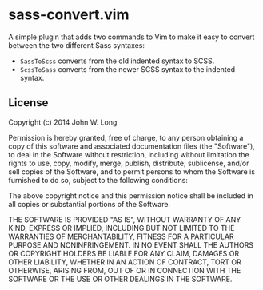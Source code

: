 # sass-convert.vim

A simple plugin that adds two commands to Vim to make it easy to convert between the two different Sass syntaxes:

* `SassToScss` converts from the old indented syntax to SCSS.
* `ScssToSass` converts from the newer SCSS syntax to the indented syntax.


## License

Copyright (c) 2014 John W. Long

Permission is hereby granted, free of charge, to any person obtaining a copy of this software and associated documentation files (the "Software"), to deal in the Software without restriction, including without limitation the rights to use, copy, modify, merge, publish, distribute, sublicense, and/or sell copies of the Software, and to permit persons to whom the Software is furnished to do so, subject to the following conditions:

The above copyright notice and this permission notice shall be included in all copies or substantial portions of the Software.

THE SOFTWARE IS PROVIDED "AS IS", WITHOUT WARRANTY OF ANY KIND, EXPRESS OR IMPLIED, INCLUDING BUT NOT LIMITED TO THE WARRANTIES OF MERCHANTABILITY, FITNESS FOR A PARTICULAR PURPOSE AND NONINFRINGEMENT. IN NO EVENT SHALL THE AUTHORS OR COPYRIGHT HOLDERS BE LIABLE FOR ANY CLAIM, DAMAGES OR OTHER LIABILITY, WHETHER IN AN ACTION OF CONTRACT, TORT OR OTHERWISE, ARISING FROM, OUT OF OR IN CONNECTION WITH THE SOFTWARE OR THE USE OR OTHER DEALINGS IN THE SOFTWARE.
